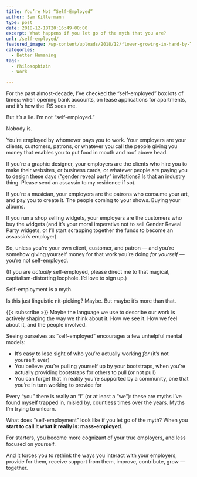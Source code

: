 ```yaml
---
title: You’re Not “Self-Employed”
author: Sam Killermann
type: post
date: 2018-12-18T20:16:49+00:00
excerpt: What happens if you let go of the myth that you are?
url: /self-employed/
featured_image: /wp-content/uploads/2018/12/flower-growing-in-hand-by-Tom-Ezzatkhah.jpg
categories:
  - Better Humaning
tags:
  - Philosophizin
  - Work

---
```

For the past almost-decade, I&#8217;ve checked the &#8220;self-employed&#8221; box lots of times: when opening bank accounts, on lease applications for apartments, and it&#8217;s how the IRS sees me. 

But it&#8217;s a lie. I&#8217;m not &#8220;self-employed.&#8221; 

Nobody is.

<!--more-->

You&#8217;re employed by whomever pays you to work. Your employers are your clients, customers, patrons, or whatever you call the people giving you money that enables you to put food in mouth and roof above head.

If you&#8217;re a graphic designer, your employers are the clients who hire you to make their websites, or business cards, or whatever people are paying you to design these days (&#8220;gender reveal party&#8221; invitations? Is that an industry thing. Please send an assassin to my residence if so).

If you&#8217;re a musician, your employers are the patrons who consume your art, and pay you to create it. The people coming to your shows. Buying your albums.

If you run a shop selling widgets, your employers are the customers who buy the widgets (and it&#8217;s your moral imperative not to sell Gender Reveal Party widgets, or I&#8217;ll start scrapping together the funds to become an assassin&#8217;s employer).

So, unless you&#8217;re your own client, customer, and patron &#8212; and you&#8217;re somehow giving yourself money for that work you&#8217;re doing _for yourself_ &#8212; you&#8217;re not self-employed. 

(If you are _actually_ self-employed, please direct me to that magical, capitalism-distorting loophole. I&#8217;d love to sign up.)

Self-employment is a myth.

Is this just linguistic nit-picking? Maybe. But maybe it&#8217;s more than that. 

{{< subscribe >}}
Maybe the language we use to describe our work is actively shaping the way we think about it. How we see it. How we feel about it, and the people involved.

Seeing ourselves as &#8220;self-employed&#8221; encourages a few unhelpful mental models:

  * It&#8217;s easy to lose sight of who you&#8217;re actually working _for_ (it&#8217;s not yourself, ever)
  * You believe you&#8217;re pulling yourself up by your bootstraps, when you&#8217;re actually providing bootstraps for others to pull (or not pull)
  * You can forget that in reality you&#8217;re supported by a community, one that you&#8217;re in turn working to provide for

Every &#8220;you&#8221; there is really an &#8220;I&#8221; (or at least a &#8220;we&#8221;): these are myths I&#8217;ve found myself trapped in, misled by, countless times over the years. Myths I&#8217;m trying to unlearn.

What does &#8220;self-employment&#8221; look like if you let go of the myth? When you **start to call it what it really is: mass-employed**.

For starters, you become more cognizant of your true employers, and less focused on yourself.

And it forces you to rethink the ways you interact with your employers, provide for them, receive support from them, improve, contribute, grow &#8212; together.